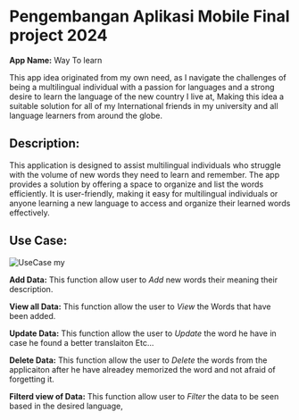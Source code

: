 # Pengembangan Aplikasi Mobile Final project 2024

**App Name:**
Way To learn

This app idea originated from my own need, as I navigate the challenges of being a multilingual individual with a passion for languages and a strong desire to learn the language of the new country I live at, Making this idea a suitable solution for all of my International friends in my university and all language learners from around the globe.


## Description:

This application is designed to assist multilingual individuals who struggle with the volume of new words they need to learn and remember. The app provides a solution by offering a space to organize and list the words efficiently. It is user-friendly, making it easy for multilingual individuals or anyone learning a new language to access and organize their learned words effectively.


## Use Case:


![UseCase my](https://github.com/osamabq-me/WayToLearn/assets/105858761/42cf5c9c-796d-4257-aede-031b5175e241)



**Add Data:** This function allow user to *Add* new words their meaning their description.

**View all Data:** This function allow the user to *View* the Words that have been added.

**Update Data:** This function allow the user to *Update* the word he have in case he found a better translaiton Etc...


**Delete Data:** This function allow the user to *Delete* the words from the applicaiton after he have alreadey memorized the word and not afraid of forgetting it.

**Filterd view of Data:** This function allow user to *Filter* the data to be seen based in the desired language,
